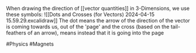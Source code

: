 When drawing the direction of [[vector quantities]] in 3-Dimensions, we use these symbols:
![[Dots and Crosses (for Vectors) 2024-04-15 15.59.29.excalidraw]]
The dot means the arrow of the direction of the vector is coming towards us, out of the 'page' and the cross (based on the tail-feathers of an arrow), means instead that it is going into the page

#Physics #Magnets 